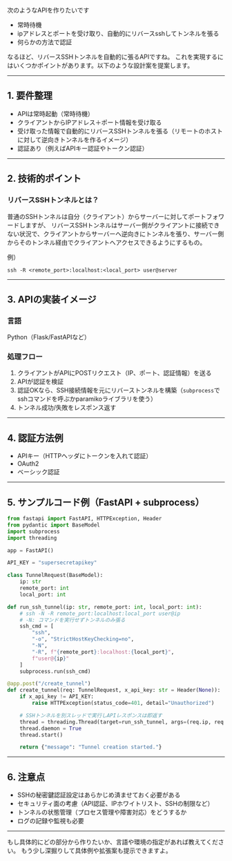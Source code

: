 次のようなAPIを作りたいです
- 常時待機
- ipアドレスとポートを受け取り、自動的にリバースsshしてトンネルを張る
- 何らかの方法で認証

なるほど、リバースSSHトンネルを自動的に張るAPIですね。
これを実現するにはいくつかポイントがあります。以下のような設計案を提案します。

---

## 1. 要件整理

* APIは常時起動（常時待機）
* クライアントからIPアドレス＋ポート情報を受け取る
* 受け取った情報で自動的にリバースSSHトンネルを張る（リモートのホストに対して逆向きトンネルを作るイメージ）
* 認証あり（例えばAPIキー認証やトークン認証）

---

## 2. 技術的ポイント

### リバースSSHトンネルとは？

普通のSSHトンネルは自分（クライアント）からサーバーに対してポートフォワードしますが、
リバースSSHトンネルはサーバー側がクライアントに接続できない状況で、クライアントからサーバーへ逆向きにトンネルを張り、サーバー側からそのトンネル経由でクライアントへアクセスできるようにするもの。

例）

```
ssh -R <remote_port>:localhost:<local_port> user@server
```

---

## 3. APIの実装イメージ

### 言語

Python（Flask/FastAPIなど）

### 処理フロー

1. クライアントがAPIにPOSTリクエスト（IP、ポート、認証情報）を送る
2. APIが認証を検証
3. 認証OKなら、SSH接続情報を元にリバーストンネルを構築（`subprocess`でsshコマンドを呼ぶかparamikoライブラリを使う）
4. トンネル成功/失敗をレスポンス返す

---

## 4. 認証方法例

* APIキー（HTTPヘッダにトークンを入れて認証）
* OAuth2
* ベーシック認証

---

## 5. サンプルコード例（FastAPI + subprocess）

```python
from fastapi import FastAPI, HTTPException, Header
from pydantic import BaseModel
import subprocess
import threading

app = FastAPI()

API_KEY = "supersecretapikey"

class TunnelRequest(BaseModel):
    ip: str
    remote_port: int
    local_port: int

def run_ssh_tunnel(ip: str, remote_port: int, local_port: int):
    # ssh -N -R remote_port:localhost:local_port user@ip
    # -N: コマンドを実行せずトンネルのみ張る
    ssh_cmd = [
        "ssh",
        "-o", "StrictHostKeyChecking=no",
        "-N",
        "-R", f"{remote_port}:localhost:{local_port}",
        f"user@{ip}"
    ]
    subprocess.run(ssh_cmd)

@app.post("/create_tunnel")
def create_tunnel(req: TunnelRequest, x_api_key: str = Header(None)):
    if x_api_key != API_KEY:
        raise HTTPException(status_code=401, detail="Unauthorized")

    # SSHトンネルを別スレッドで実行しAPIレスポンスは即返す
    thread = threading.Thread(target=run_ssh_tunnel, args=(req.ip, req.remote_port, req.local_port))
    thread.daemon = True
    thread.start()

    return {"message": "Tunnel creation started."}
```

---

## 6. 注意点

* SSHの秘密鍵認証設定はあらかじめ済ませておく必要がある
* セキュリティ面の考慮（API認証、IPホワイトリスト、SSHの制限など）
* トンネルの状態管理（プロセス管理や障害対応）をどうするか
* ログの記録や監視も必要

---

もし具体的にどの部分から作りたいか、言語や環境の指定があれば教えてください。
もう少し深掘りして具体例や拡張案も提示できますよ。
